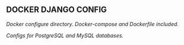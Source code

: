 ## DOCKER DJANGO CONFIG

*Docker configure directory. Docker-compose and Dockerfile included.*   

*Configs for PostgreSQL and MySQL databases.* 
